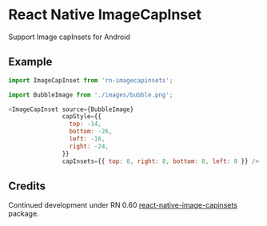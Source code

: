 # React Native ImageCapInset
Support Image capInsets for Android

## Example

```javascript
import ImageCapInset from 'rn-imagecapinsets';

import BubbleImage from './images/bubble.png';

<ImageCapInset source={BubbleImage}
               capStyle={{
                 top: -14,
                 bottom: -26,
                 left: -16,
                 right: -24,
               }}
               capInsets={{ top: 8, right: 8, bottom: 8, left: 8 }} />
```

## Credits

Continued development under RN 0.60
[react-native-image-capinsets](https://github.com/marqroldan/react-native-imagecapinsets)
package.
